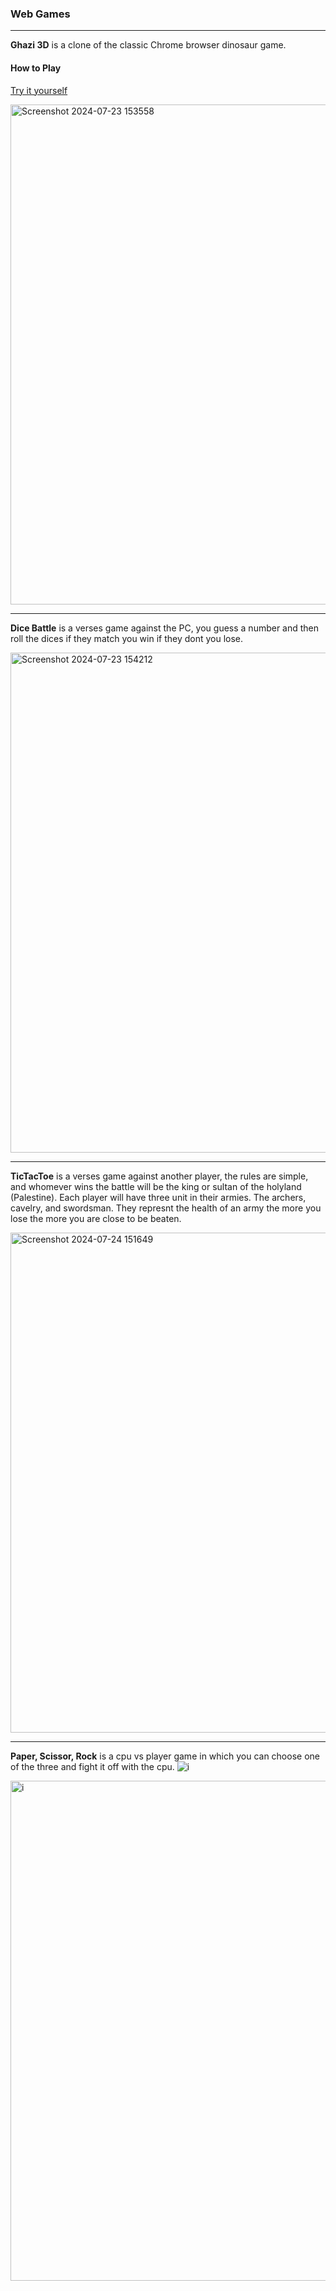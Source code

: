 ### Web Games
***

**Ghazi 3D** is a clone of the classic Chrome browser dinosaur game.

#### How to Play
[Try it yourself](https://editor.p5js.org/YasiFaizi/full/X0XSln-dA)

<img src="https://github.com/user-attachments/assets/99c74d98-ff55-4c66-9ebb-8d5eb48f22b8" alt="Screenshot 2024-07-23 153558" width="800"/>

***

**Dice Battle** is a verses game against the PC, you guess a number and then roll the dices if they match you win if they dont you lose.

<img src="https://github.com/user-attachments/assets/c5946452-552a-4e4b-a268-dba0ac49117d" alt="Screenshot 2024-07-23 154212" width="800"/>

***

**TicTacToe** is a verses game against another player, the rules are simple, and whomever wins the battle will be the king or sultan of the holyland (Palestine). Each player will have three unit in their armies. The archers, cavelry, and swordsman. They represnt the health of an army the more you lose the more you are close to be beaten.

<img src="https://github.com/user-attachments/assets/763cc0ef-ed2f-44c5-92c5-9fb9e5295646" alt="Screenshot 2024-07-24 151649" width="800">

***

**Paper, Scissor, Rock** is a cpu vs player game in which you can choose one of the three and fight it off with the cpu.
![i]()

<img src="https://github.com/user-attachments/assets/eef547c3-98cc-44c1-9405-4611256ad786" alt="i" width="800">
